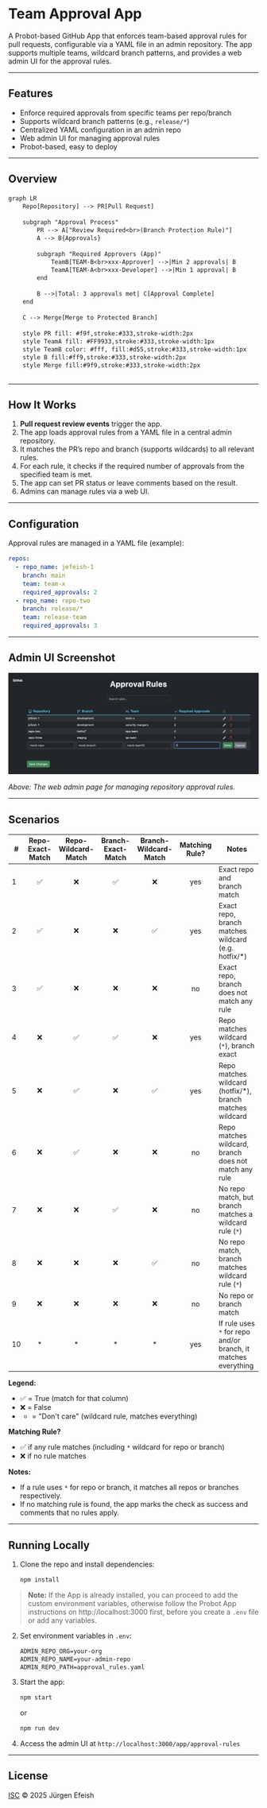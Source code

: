 # Team Approval App

A Probot-based GitHub App that enforces team-based approval rules for pull requests, configurable via a YAML file in an admin repository. The app supports multiple teams, wildcard branch patterns, and provides a web admin UI for the approval rules.

---

## Features

- Enforce required approvals from specific teams per repo/branch
- Supports wildcard branch patterns (e.g., `release/*`)
- Centralized YAML configuration in an admin repo
- Web admin UI for managing approval rules
- Probot-based, easy to deploy

---

## Overview

```mermaid
graph LR
    Repo[Repository] --> PR[Pull Request]
    
    subgraph "Approval Process"
        PR --> A["Review Required<br>(Branch Protection Rule)"]
        A --> B{Approvals}
        
        subgraph "Required Approvers (App)"
            TeamB[TEAM-B<br>xxx-Approver] -->|Min 2 approvals| B
            TeamA[TEAM-A<br>xxx-Developer] -->|Min 1 approval| B
        end
        
        B -->|Total: 3 approvals met| C[Approval Complete]
    end
    
    C --> Merge[Merge to Protected Branch]
    
    style PR fill: #f9f,stroke:#333,stroke-width:2px
    style TeamA fill: #FF9933,stroke:#333,stroke-width:1px
    style TeamB color: #fff, fill:#d55,stroke:#333,stroke-width:1px
    style B fill:#ff9,stroke:#333,stroke-width:2px
    style Merge fill:#9f9,stroke:#333,stroke-width:2px
    
```

---

## How It Works

1. **Pull request review events** trigger the app.
2. The app loads approval rules from a YAML file in a central admin repository.
3. It matches the PR’s repo and branch (supports wildcards) to all relevant rules.
4. For each rule, it checks if the required number of approvals from the specified team is met.
5. The app can set PR status or leave comments based on the result.
6. Admins can manage rules via a web UI.

---

## Configuration

Approval rules are managed in a YAML file (example):

```yaml
repos:
  - repo_name: jefeish-1
    branch: main
    team: team-x
    required_approvals: 2
  - repo_name: repo-two
    branch: release/*
    team: release-team
    required_approvals: 3
```

---

## Admin UI Screenshot

![Admin UI Screenshot](docs/images/admin-screen-edit.png)

*Above: The web admin page for managing repository approval rules.*

---

## Scenarios

| #  | Repo-Exact-Match | Repo-Wildcard-Match | Branch-Exact-Match | Branch-Wildcard-Match | Matching Rule? | Notes                                                                                   |
|----|:---------------:|:-------------------:|:------------------:|:--------------------:|:--------------:|-----------------------------------------------------------------------------------------|
| 1  | ✅              | ❌                  | ✅                 | ❌                   | yes            | Exact repo and branch match                                                             |
| 2  | ✅              | ❌                  | ❌                 | ✅                   | yes            | Exact repo, branch matches wildcard (e.g. hotfix/*)                                     |
| 3  | ✅              | ❌                  | ❌                 | ❌                   | no             | Exact repo, branch does not match any rule                                              |
| 4  | ❌              | ✅                  | ✅                 | ❌                   | yes            | Repo matches wildcard (`*`), branch exact                                               |
| 5  | ❌              | ✅                  | ❌                 | ✅                   | yes            | Repo matches wildcard (hotfix/*), branch matches wildcard                               |
| 6  | ❌              | ✅                  | ❌                 | ❌                   | no             | Repo matches wildcard, branch does not match any rule                                   |
| 7  | ❌              | ❌                  | ✅                 | ❌                   | no            | No repo match, but branch matches a wildcard rule (`*`)                                 |
| 8  | ❌              | ❌                  | ❌                 | ✅                   | no            | No repo match, branch matches wildcard rule (`*`)                                       |
| 9  | ❌              | ❌                  | ❌                 | ❌                   | no             | No repo or branch match                                                                 |
| 10 | *              | *                   | *                  | *                    | yes            | If rule uses `*` for repo and/or branch, it matches everything                          |

**Legend:**  
- ✅ = True (match for that column)  
- ❌ = False  
- * = "Don't care" (wildcard rule, matches everything)

**Matching Rule?**  
- ✅ if any rule matches (including `*` wildcard for repo or branch)
- ❌ if no rule matches

**Notes:**  
- If a rule uses `*` for repo or branch, it matches all repos or branches respectively.
- If no matching rule is found, the app marks the check as success and comments that no rules apply.

---

## Running Locally

1. Clone the repo and install dependencies:
   ```sh
   npm install
   ```
>**Note:** If the App is already installed, you can proceed to add the custom environment variables, otherwise follow the Probot App instructions on http://localhost:3000 first, before you create a `.env` file or add any variables.

2. Set environment variables in `.env`:
   ```
   ADMIN_REPO_ORG=your-org
   ADMIN_REPO_NAME=your-admin-repo
   ADMIN_REPO_PATH=approval_rules.yaml
   ```

3. Start the app:
   ```sh
   npm start
   ```

   or

   ```sh
   npm run dev
   ```

5. Access the admin UI at `http://localhost:3000/app/approval-rules`

---

## License

[ISC](LICENSE) © 2025 Jürgen Efeish
